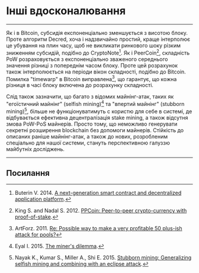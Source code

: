 # Інші вдосконалювання 

---

Як і в Bitcoin, субсидія експоненціально зменшується з висотою блоку. Проте алгоритм Decred, хоча і надзвичайно простий, краще інтерполює це убування  на плин часу, щоб не викликати ринкового шоку різким зниженням субсидій, подібно до CryptoNote[^1]. Як і PeerCoin[^2], складність PoW розраховується з експоненціально зваженого середнього значення різниці з попереднім часом блоку. Проте цей розрахунок також інтерполюється на періоди вікон складності, подібно до Bitcoin. Помилка "timewarp" в Bitcoin виправлена[^3], що гарантує, що кожна різниця в часі блоку включена до розрахунку складності.

Слід також зазначити, що багато з відомих майнінг-атак, таких як "егоїстичний майнінг" (selfish mining)[^4] та "впертий майнінг" (stubborn mining)[^5], більше не функціонуватимуть с користю для себе в системі, де відбувається ефективна децентралізація stake mining, а також відсутня змова PoW-PoS майнерів. Просто тому, що неможливо генерувати секретні розширення blockchain без допомоги майнерів. Стійкість до описаних раніше майнінг-атак, а також до нових, розробленим спеціально для нашої системи, стануть перспективною галуззю майбутніх досліджень.

---

## <i class="fa fa-book"></i> Посилання 

[^1]: Buterin V. 2014. [A next-generation smart contract and decentralized application platform](https://decred.org/research/buterin2014.pdf).
[^2]: King S. and Nadal S. 2012. [PPCoin: Peer-to-peer crypto-currency with proof-of-stake](https://decred.org/research/king2012.pdf).
[^3]: ArtForz. 2011. [Re: Possible way to make a very profitable 50 plus-ish attack for pools?](https://decred.org/research/artforz2011.pdf)
[^4]: Eyal I. 2015. [The miner's dilemma](https://decred.org/research/eyal2015.pdf).
[^5]: Nayak K., Kumar S., Miller A., Shi E. 2015. [Stubborn mining: Generalizing selfish mining and combining with an eclipse attack](https://decred.org/research/nayak2015.pdf).
